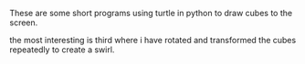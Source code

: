 These are some short programs using turtle in python to draw cubes to the screen.

the most interesting is third where i have rotated and transformed the cubes repeatedly to create a swirl.

